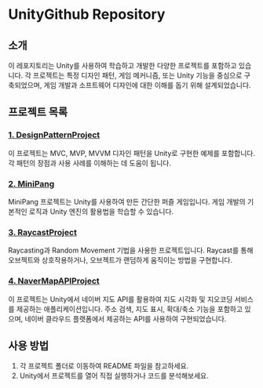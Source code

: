 # UnityGithub Repository

## 소개

이 레포지토리는 Unity를 사용하여 학습하고 개발한 다양한 프로젝트를 포함하고 있습니다. 각 프로젝트는 특정 디자인 패턴, 게임 메커니즘, 또는 Unity 기능을 중심으로 구축되었으며, 게임 개발과 소프트웨어 디자인에 대한 이해를 돕기 위해 설계되었습니다.

## 프로젝트 목록

### [1. DesignPatternProject](https://github.com/ralskwo/UnityGithub/tree/main/DesignPatternProject)

이 프로젝트는 MVC, MVP, MVVM 디자인 패턴을 Unity로 구현한 예제를 포함합니다. 각 패턴의 장점과 사용 사례를 이해하는 데 도움이 됩니다.

### [2. MiniPang](https://github.com/ralskwo/UnityGithub/tree/main/MiniPang)

MiniPang 프로젝트는 Unity를 사용하여 만든 간단한 퍼즐 게임입니다. 게임 개발의 기본적인 로직과 Unity 엔진의 활용법을 학습할 수 있습니다.

### [3. RaycastProject](https://github.com/ralskwo/UnityGithub/tree/main/RaycastProject)

Raycasting과 Random Movement 기법을 사용한 프로젝트입니다. Raycast를 통해 오브젝트와 상호작용하거나, 오브젝트가 랜덤하게 움직이는 방법을 구현합니다.

### [4. NaverMapAPIProject](https://github.com/ralskwo/UnityGithub/tree/main/NaverMapAPIProject)

이 프로젝트는 Unity에서 네이버 지도 API를 활용하여 지도 시각화 및 지오코딩 서비스를 제공하는 애플리케이션입니다. 주소 검색, 지도 표시, 확대/축소 기능을 포함하고 있으며, 네이버 클라우드 플랫폼에서 제공하는 API를 사용하여 구현되었습니다.

## 사용 방법

1. 각 프로젝트 폴더로 이동하여 README 파일을 참고하세요.
2. Unity에서 프로젝트를 열어 직접 실행하거나 코드를 분석해보세요.

